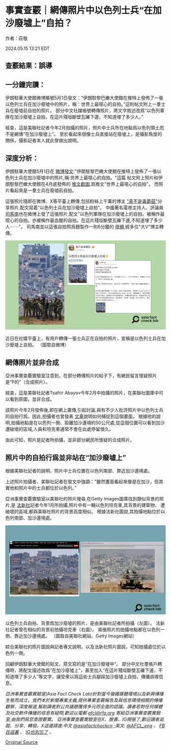 # 事實查覈｜網傳照片中以色列士兵“在加沙廢墟上”自拍？

作者：莊敬

2024.05.15 13:21 EDT

## 查覈結果：誤導

## 一分鐘完讀：

伊朗駐華大使館微博賬號5月1日發文：“伊朗駐黎巴嫩大使館在推特上發佈了一張以色列士兵在加沙廢墟中的照片，稱：世界上最噁心的自拍。”這則帖文附上一羣士兵在廢墟前自拍的照片。 部分中文社媒帳號轉傳照片，將文字敘述改爲“以色列軍隊在加沙廢墟上自拍，在這片殘垣斷壁瓦礫下邊，不知道埋了多少人。”

經查，這是美聯社記者今年2月拍攝的照片，照片中士兵所在地點爲以色列領土而不是網傳“在加沙廢墟上”。 至於看起來很像士兵直接站在廢墟上，是攝影角度的關係，攝影記者本人就此曾做出說明。

## 深度分析：

伊朗駐華大使館5月1日在 [微博發文](https://weibo.com/2312751365/OcfPNEPtV#repost):"伊朗駐黎巴嫩大使館在推特上發佈了一張以色列士兵在加沙廢墟中的照片,稱:世界上最噁心的自拍。"這篇 帖文附上照片和伊朗駐黎巴嫩大使館在4月底發佈的 [推文截圖](https://twitter.com/IranEmbassyLB/status/1782731910965289232),其推文"世界上最噁心的自拍"。 而照片看起來是一羣士兵在廢墟前自拍。

這張照片隨即在微博、X等平臺上轉傳,包括粉絲上千萬的博主 ["真不是毒蘑菇"](https://m.weibo.cn/detail/5029504445842196)分享照片,配文寫着"以色列士兵在加沙廢墟上自拍"。 中國著名電視主持人、評論員 [司馬南](https://m.weibo.cn/detail/5030082884405727)也在微博上發了這張照片,配文"以色列軍隊在加沙廢墟上的自拍。被稱作最噁心的自拍。亦被稱作最血腥的自拍。在這片殘垣斷壁瓦礫下邊,不知道埋了多少人⋯⋯"。 司馬南並以這張自拍照爲題製作一則6分鐘的 [視頻](https://weibo.com/tv/show/1034:5031083339612216?from=old_pc_videoshow),經多位"大V"博主轉傳。

![近日在社媒平臺上，有用戶轉傳一張士兵正在自拍的照片，宣稱是以色列士兵在加沙廢墟上自拍。 （圖取自微博）](images/2BPSYRYZ4PMJ4NW2DLRCZ5RPJM.png)

近日在社媒平臺上，有用戶轉傳一張士兵正在自拍的照片，宣稱是以色列士兵在加沙廢墟上自拍。 （圖取自微博）

## 網傳照片並非合成

亞洲事實查覈實驗室注意到，在部分轉傳照片的帖子下，有網民留言懷疑照片是“P的”（合成照片）。

經查，這是美聯社記者Tsafrir Abayov今年2月中拍攝的照片，在美聯社圖庫中可以看到原圖，並非合成。

該照片今年2月發佈後,即在網上廣傳,引起討論,與有不少人批評照片中以色列士兵的自拍行爲。因此,拍攝者也曾發表 [文章](https://apnews.com/article/2024/israeli-female-soldiers-selfie-gaza-border-photo)說明如何捕捉到這個畫面。 根據他的說明,拍攝地點是在以色列一側、距離加沙邊境約50公尺處,從這個位置可以看到加沙遭破壞的區域,人員和坦克車通常不會在此處停留很久。

由此可知，照片是記者所拍攝，並非部分網民所懷疑的合成照片。

## 照片中的自拍行爲並非站在“加沙廢墟上”

根據美聯社記者的說明，照片中士兵位置在以色列南部、靠近加沙邊境處。

上述照片拍攝者、美聯社記者在發文中強調：“雖然畫面看起來像是在加沙，但其實他和照片中的士兵都位於以色列。”

亞洲事實查覈實驗室以美聯社的照片搜尋,在Getty Images圖庫找到類似背景的照片,是 [法新社](https://www.gettyimages.hk/detail/%E6%96%B0%E8%81%9E%E7%85%A7%E7%89%87/picture-taken-from-a-position-in-southern-israel-along-the-border-%E6%96%B0%E8%81%9E%E7%85%A7%E7%89%87/1936848921?adppopup=true)記者今年1月所拍攝,照片中有一輛以色列坦克車,其背景的建築物、 遭破壞的區域,都與美聯社照片的背景高度相似。 根據法新社圖說,其拍攝地點位於以色列南部、加沙邊境處。

![以色列士兵自拍、背景爲加沙廢墟的照片，是由美聯社記者所拍攝（左圖）。 法新社記者曾在相似的背景前拍攝坦克車（右圖）。 兩張照片的拍攝地點都在以色列一側、靠近加沙邊境處。 （圖取自美聯社網站、Getty Images網站）](images/2YR5PWYCHH666WGB3JUP4YI24M.png)

以色列士兵自拍、背景爲加沙廢墟的照片，是由美聯社記者所拍攝（左圖）。 法新社記者曾在相似的背景前拍攝坦克車（右圖）。 兩張照片的拍攝地點都在以色列一側、靠近加沙邊境處。 （圖取自美聯社網站、Getty Images網站）

綜合美聯社的照片圖說與記者專文說明，以及法新社照片圖說，可知拍攝處位於以色列一側。

回顧伊朗駐華大使館的貼文，原文寫的是“在加沙廢墟中”。 部分中文社羣帳戶轉傳時，將配文描述改爲“在加沙廢墟上”，甚至加入“在這片殘垣斷壁瓦礫下邊，不知道埋了多少人”等文字，讓受衆以爲這些士兵腳踩加沙廢墟上自拍，傳播誤導信息。

*亞洲事實查覈實驗室(Asia Fact Check Lab)針對當今複雜媒體環境以及新興傳播生態而成立。我們本於新聞專業主義,提供專業查覈報告及與信息環境相關的傳播觀察、深度報道,幫助讀者對公共議題獲得多元而全面的認識。讀者若對任何媒體及社交軟件傳播的信息有疑問,歡迎以電郵*  [*afcl@rfa.org*](mailto:afcl@rfa.org)  *寄給亞洲事實查覈實驗室,由我們爲您查證覈實。* *亞洲事實查覈實驗室在X、臉書、IG開張了,歡迎讀者追蹤、分享、轉發。X這邊請進:中文*  [*@asiafactcheckcn*](https://twitter.com/asiafactcheckcn)  *;英文:*  [*@AFCL\_eng*](https://twitter.com/AFCL_eng)  *、*  [*FB在這裏*](https://www.facebook.com/asiafactchecklabcn)  *、*  [*IG也別忘了*](https://www.instagram.com/asiafactchecklab/)  *。*



[Original Source](https://www.rfa.org/mandarin/shishi-hecha/hc-05152024131718.html)
